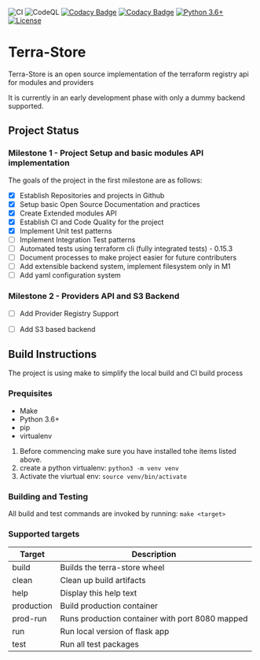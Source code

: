 ![CI](https://github.com/terra-store/terra-store/actions/workflows/build.yml/badge.svg) ![CodeQL](https://github.com/terra-store/terra-store/workflows/CodeQL/badge.svg) [![Codacy Badge](https://app.codacy.com/project/badge/Grade/02ce2a63a46e4b28aea65c866c4ea932)](https://www.codacy.com/gh/terra-store/terra-store/dashboard?utm_source=github.com&utm_medium=referral&utm_content=terra-store/terra-store&utm_campaign=Badge_Grade)  [![Codacy Badge](https://app.codacy.com/project/badge/Coverage/02ce2a63a46e4b28aea65c866c4ea932)](https://www.codacy.com/gh/terra-store/terra-store/dashboard?utm_source=github.com&utm_medium=referral&utm_content=terra-store/terra-store&utm_campaign=Badge_Coverage) [![Python 3.6+](https://img.shields.io/badge/python-3.6+-blue.svg)](https://www.python.org/downloads/release/python-360/) [![License](https://img.shields.io/badge/License-Apache%202.0-blue.svg)](https://opensource.org/licenses/Apache-2.0)

# Terra-Store

Terra-Store is an open source implementation of the terraform registry api for modules and providers

It is currently in an early development phase with only a dummy backend supported.

## Project Status

### Milestone 1 - Project Setup and basic modules API implementation

The goals of the project in the first milestone are as follows:

-   [x] Establish Repositories and projects in Github
-   [x] Setup basic Open Source Documentation and practices
-   [x] Create Extended modules API 
-   [x] Establish CI and Code Quality for the project
-   [x] Implement Unit test patterns
-   [ ] Implement Integration Test patterns
-   [ ] Automated tests using terraform cli (fully integrated tests) - 0.15.3
-   [ ] Document processes to make project easier for future contributers
-   [ ] Add extensible backend system, implement filesystem only in M1
-   [ ] Add yaml configuration system

### Milestone 2 - Providers API and S3 Backend

-   [ ] Add Provider Registry Support
-   [ ] Add S3 based backend


## Build Instructions

The project is using make to simplify the local build and CI build process

### Prequisites

-   Make
-   Python 3.6+
-   pip
-   virtualenv

1.  Before commencing make sure you have installed tohe items listed above.
2.  create a python virtualenv: `python3 -m venv venv`
3.  Activate the viurtual env: `source venv/bin/activate`

### Building and Testing

All build and test commands are invoked by running: `make <target>`

### Supported targets

| Target     | Description                                     |
| ---------- | ----------------------------------------------- |
| build      | Builds the terra-store wheel                    |
| clean      | Clean up build artifacts                        |
| help       | Display this help text                          |
| production | Build production container                      |
| prod-run   | Runs production container with port 8080 mapped |
| run        | Run local version of flask app                  |
| test       | Run all test packages                           |
